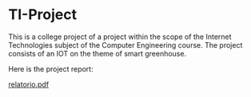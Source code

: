# TI-Project

This is a college project of a project within the scope of the Internet Technologies subject of the Computer Engineering course. 
The project consists of an IOT on the theme of smart greenhouse.

Here is the project report:

[relatorio.pdf](https://github.com/user-attachments/files/16892807/relatorio.pdf)
